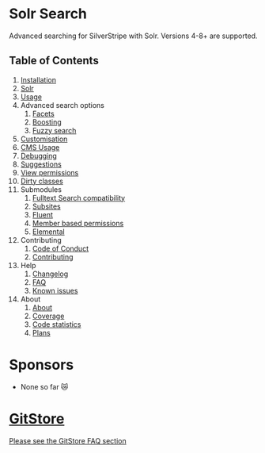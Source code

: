# Solr Search

Advanced searching for SilverStripe with Solr. Versions 4-8+ are supported.

## Table of Contents

01. [Installation](01-Installation.md)
02. [Solr](02-Solr.md)
03. [Usage](03-Usage.md)
04. Advanced search options
    01. [Facets](04-Advanced-Options/01-Faceting.md)
    02. [Boosting](04-Advanced-Options/02-Boosting.md)
    03. [Fuzzy search](04-Advanced-Options/03-Fuzzy-search.md)
05. [Customisation](05-Customisation.md)
06. [CMS Usage](06-CMS-Usage.md)
07. [Debugging](07-Debugging.md)
08. [Suggestions](08-Suggestions.md)
09. [View permissions](09-View-Permissions.md)
10. [Dirty classes](10-Dirty-classes.md)
11. Submodules
    01. [Fulltext Search compatibility](11-Submodules/01-Fulltext-Search-Compatibility.md)
    02. [Subsites](11-Submodules/02-Subsites.md)
    03. [Fluent](11-Submodules/03-Fluent.md)
    04. [Member based permissions](11-Submodules/04-Member-based-permissions.md)
    05. [Elemental](11-Submodules/05-Elemental.md)
12. Contributing
    01. [Code of Conduct](12-Contributing/01-Code-of-Conduct.md)
    02. [Contributing](12-Contributing/02-Contributing.md) 
13. Help
    01. [Changelog](13-Help/01-Changelog.md)
    02. [FAQ](13-Help/02-FAQ.md)
    03. [Known issues](13-Help/03-Known-issues.md)
14. About
    01. [About](14-About/01-About.md)
    02. [Coverage](14-About/02-Coverage.md)
    03. [Code statistics](14-About/03-Codebase-stats.md)
    04. [Plans](14-About/04-Plans.md)
    
# Sponsors

- None so far 😿
    
# [GitStore](https://enjoy.gitstore.app/repositories/Firesphere/silverstripe-solr-search)

[Please see the GitStore FAQ section](13-Help/02-FAQ.html#gitstore)
